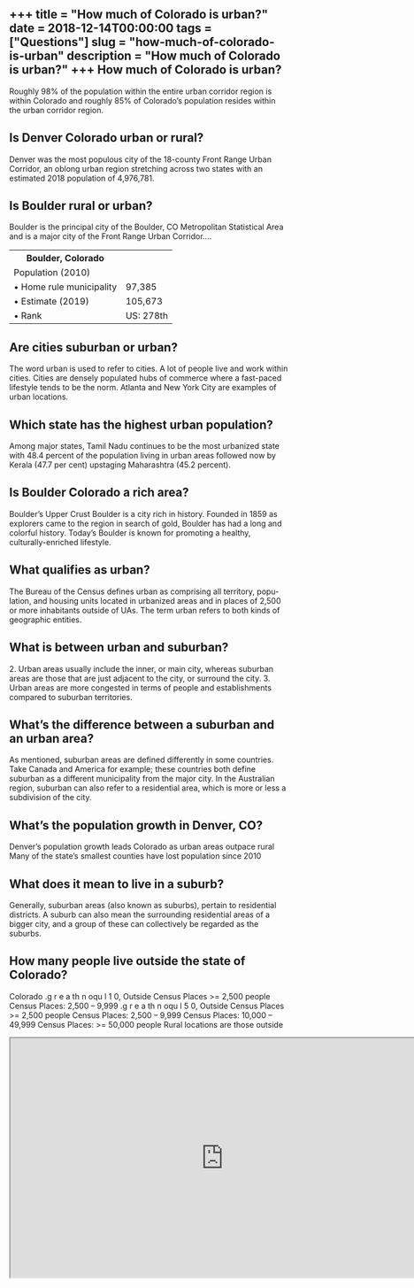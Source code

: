 +++
title = "How much of Colorado is urban?"
date = 2018-12-14T00:00:00
tags = ["Questions"]
slug = "how-much-of-colorado-is-urban"
description = "How much of Colorado is urban?"
+++
How much of Colorado is urban?
------------------------------

Roughly 98% of the population within the entire urban corridor region is within Colorado and roughly 85% of Colorado’s population resides within the urban corridor region.

Is Denver Colorado urban or rural?
----------------------------------

Denver was the most populous city of the 18-county Front Range Urban Corridor, an oblong urban region stretching across two states with an estimated 2018 population of 4,976,781.

Is Boulder rural or urban?
--------------------------

Boulder is the principal city of the Boulder, CO Metropolitan Statistical Area and is a major city of the Front Range Urban Corridor….

<table><tr><th>Boulder, Colorado</th></tr><tr><td>Population (2010)</td></tr><tr><td>• Home rule municipality</td><td>97,385</td></tr><tr><td>• Estimate (2019)</td><td>105,673</td></tr><tr><td>• Rank</td><td>US: 278th</td></tr></table>

Are cities suburban or urban?
-----------------------------

The word urban is used to refer to cities. A lot of people live and work within cities. Cities are densely populated hubs of commerce where a fast-paced lifestyle tends to be the norm. Atlanta and New York City are examples of urban locations.

Which state has the highest urban population?
---------------------------------------------

Among major states, Tamil Nadu continues to be the most urbanized state with 48.4 percent of the population living in urban areas followed now by Kerala (47.7 per cent) upstaging Maharashtra (45.2 percent).

Is Boulder Colorado a rich area?
--------------------------------

Boulder’s Upper Crust Boulder is a city rich in history. Founded in 1859 as explorers came to the region in search of gold, Boulder has had a long and colorful history. Today’s Boulder is known for promoting a healthy, culturally-enriched lifestyle.

What qualifies as urban?
------------------------

The Bureau of the Census defines urban as comprising all territory, popu- lation, and housing units located in urbanized areas and in places of 2,500 or more inhabitants outside of UAs. The term urban refers to both kinds of geographic entities.

What is between urban and suburban?
-----------------------------------

2\. Urban areas usually include the inner, or main city, whereas suburban areas are those that are just adjacent to the city, or surround the city. 3. Urban areas are more congested in terms of people and establishments compared to suburban territories.

What’s the difference between a suburban and an urban area?
-----------------------------------------------------------

As mentioned, suburban areas are defined differently in some countries. Take Canada and America for example; these countries both define suburban as a different municipality from the major city. In the Australian region, suburban can also refer to a residential area, which is more or less a subdivision of the city.

What’s the population growth in Denver, CO?
-------------------------------------------

Denver’s population growth leads Colorado as urban areas outpace rural Many of the state’s smallest counties have lost population since 2010

What does it mean to live in a suburb?
--------------------------------------

Generally, suburban areas (also known as suburbs), pertain to residential districts. A suburb can also mean the surrounding residential areas of a bigger city, and a group of these can collectively be regarded as the suburbs.

How many people live outside the state of Colorado?
---------------------------------------------------

Colorado .g r e a th n oqu l 1 0, Outside Census Places &gt;= 2,500 people Census Places: 2,500 – 9,999 .g r e a th n oqu l 5 0, Outside Census Places &gt;= 2,500 people Census Places: 2,500 – 9,999 Census Places: 10,000 – 49,999 Census Places: &gt;= 50,000 people Rural locations are those outside

<iframe allow="accelerometer; autoplay; clipboard-write; encrypted-media; gyroscope; picture-in-picture" allowfullscreen="" class="__youtube_prefs__  epyt-is-override  no-lazyload" data-no-lazy="1" data-origheight="433" data-origwidth="770" data-skipgform_ajax_framebjll="" height="433" id="_ytid_38695" loading="lazy" src="https://www.youtube.com/embed/2-2M6DgwsdU?enablejsapi=1&autoplay=0&cc_load_policy=0&cc_lang_pref=&iv_load_policy=1&loop=0&modestbranding=0&rel=1&fs=1&playsinline=0&autohide=2&theme=dark&color=red&controls=1&" title="YouTube player" width="770"></iframe>